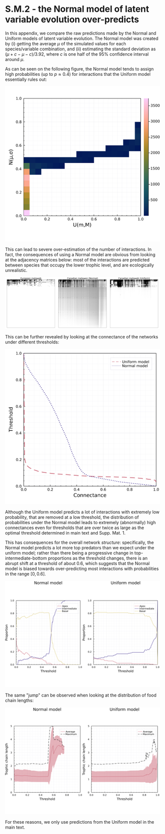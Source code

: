 # S.M.2 - the Normal model of latent variable evolution over-predicts

In this appendix, we compare the raw predictions made by the Normal and Uniform
models of latent variable evolution. The Normal model was created by (i) getting
the average $\mu$ of the simulated values for each species/variable combination,
and (ii) estimating the standard deviation as $(\mu+c - \mu-c)/3.92$, where $c$
is one half of the 95% confidence interval around $\mu$.

As can be seen on the following figure, the Normal model tends to assign high
probabilities (up to $p \approx 0.4$) for interactions that the Uniform model
essentially rules out:

![](./figures/supplementary/comparison_models.png)

This can lead to severe over-estimation of the number of interactions. In fact,
the consequences of using a Normal model are obvious from looking at the
adjacency matrices below: most of the interactions are predicted between species
that occupy the lower trophic level, and are ecologically unrealistic.

![](./figures/adjacencymatrices.png)

This can be further revealed by looking at the connectance of the networks under
different thresholds:

![](./figures/supplementary/comparison_connectance.png)

Although the Uniform model predicts a lot of interactions with extremely low
probability, that are removed at a low threshold, the distribution of
probabilities under the Normal model leads to extremely (abnormally) high
connectances even for thresholds that are over twice as large as the optimal
threshold determined in main text and Supp. Mat. 1.

This has consequences for the overall network *structure*: specifically, the
Normal model predicts a lot more top predators than we expect under the uniform
model; rather than there being a progressive change in top-intermediate-bottom
proportions as the threshold changes, there is an abrupt shift at a threshold of
about 0.6, which suggests that the Normal model is biased towards
over-predicting most interactions with probabilities in the range $[0,0.6]$.

![](./figures/supplementary/comparison_tib.png)

The same "jump" can be observed when looking at the distribution of food chain
lengths:

![](./figures/supplementary/comparison_rophicchain.png)

For these reasons, we only use predictions from the Uniform model in the main
text.